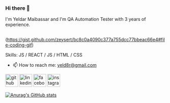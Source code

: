 ### Hi there 👋 

I'm Yeldar Maibassar and I'm QA Automation Tester with 3 years of experience.

## 
(https://gist.github.com/zeysert/bc8c0a4090c377a755dcc77bbeac66e4#file-coding-gif)

Skills: JS / REACT / JS / HTML / CSS

- 📫 How to reach me: yeld8r@gmail.com 


[<img src='https://cdn.jsdelivr.net/npm/simple-icons@3.0.1/icons/github.svg' alt='github' height='40'>](https://github.com/github.com/YeldarM)  [<img src='https://cdn.jsdelivr.net/npm/simple-icons@3.0.1/icons/linkedin.svg' alt='linkedin' height='40'>](https://www.linkedin.com/in/https://www.linkedin.com/in/ymaibassar//)  [<img src='https://cdn.jsdelivr.net/npm/simple-icons@3.0.1/icons/facebook.svg' alt='facebook' height='40'>](https://www.facebook.com/https://www.facebook.com/profile.php?id=100013182016169)  [<img src='https://cdn.jsdelivr.net/npm/simple-icons@3.0.1/icons/instagram.svg' alt='instagram' height='40'>](https://www.instagram.com/https://www.instagram.com/yeld8r//)  


[![Anurag's GitHub stats](https://github-readme-stats.vercel.app/api?username=yeldarm)](https://github.com/anuraghazra/github-readme-stats)
